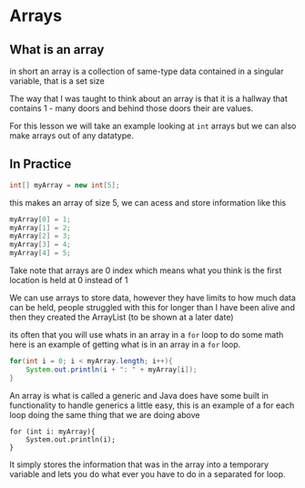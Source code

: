 # Arrays

## What is an array

in short an array is a collection of same-type data contained in a singular variable, that is a set size

The way that I was taught to think about an array is that it is a hallway that contains 1 - many doors and behind those doors their are values. 

For this lesson we will take an example looking at `int` arrays but we can also make arrays out of any datatype.

## In Practice

```Java
int[] myArray = new int[5];
```
this makes an array of size 5, we can acess and store information like this

```Java
myArray[0] = 1;
myArray[1] = 2;
myArray[2] = 3;
myArray[3] = 4;
myArray[4] = 5;
```
Take note that arrays are 0 index which means what you think is the first location is held at 0 instead of 1

We can use arrays to store data, however they have limits to how much data can be held, people struggled with this for longer than I have been alive and then they created the ArrayList (to be shown at a later date)

its often that you will use whats in an array in a `for` loop to do some math here is an example of getting what is in an array in a `for` loop.

``` Java
for(int i = 0; i < myArray.length; i++){
    System.out.println(i + ": " + myArray[i]);
}
```

An array is what is called a generic and Java does have some built in functionality to handle generics a little easy, this is an example of a for each loop doing the same thing that we are doing above

```
for (int i: myArray){
    System.out.println(i);
}
```
It simply stores the information that was in the array into a temporary variable and lets you do what ever you have to do in a separated for loop.